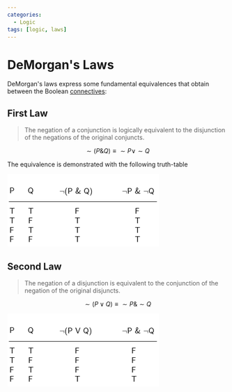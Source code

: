 ```yaml
---
categories:
  - Logic
tags: [logic, laws]
---
```


# DeMorgan's Laws

DeMorgan's laws express some fundamental equivalences that obtain between the Boolean [connectives](Truth-functional%20connectives.md):

## First Law

> The negation of a conjunction is logically equivalent to the disjunction of the negations of the original conjuncts.

$$
\sim (P \& Q) \equiv \sim P \lor \sim Q
$$

The equivalence is demonstrated with the following truth-table

![demorgan-1.png](/img/demorgan-1.png)

## Second Law

> The negation of a disjunction is equivalent to the conjunction of the negation of the original disjuncts.

$$
\sim (P \lor Q) \equiv \sim P \& \sim Q
$$

![demorgan-2.png](/img/demorgan-2.png)
